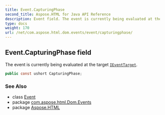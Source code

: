 ```yaml
---
title: Event.CapturingPhase
second_title: Aspose.HTML for Java API Reference
description: Event field. The event is currently being evaluated at the target IEventTarget
type: docs
weight: 170
url: /net/com.aspose.html.dom.events/event/capturingphase/
---
```

## Event.CapturingPhase field

The event is currently being evaluated at the target [`IEventTarget`](../../ieventtarget/).

```java
public const ushort CapturingPhase;
```

### See Also

* class [Event](../)
* package [com.aspose.html.Dom.Events](../../event/)
* package [Aspose.HTML](../../../)
